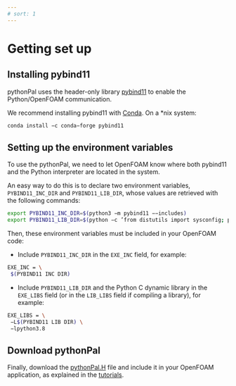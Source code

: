```yaml
---
# sort: 1
---
```


# Getting set up

## Installing pybind11

pythonPal uses the header-only library [pybind11](https://pybind11.readthedocs.io/en/stable/index.html) to enable the Python/OpenFOAM communication. 
<!-- For more details, see [How Does It Work?](../howDoesItWork/runningPythoninOpenFOAMwithpybind11.md). -->

We recommend installing pybind11 with [Conda](https://docs.conda.io/en/latest/). On a *nix system:

```bash
conda install −c conda−forge pybind11
```

## Setting up the environment variables

To use the pythonPal, we need to let OpenFOAM know where both pybind11 and the Python interpreter are located in the system. 

An easy way to do this is to declare two environment variables, `PYBIND11_INC_DIR` and `PYBIND11_LIB_DIR`, whose values are retrieved with the following commands:

```bash
export PYBIND11_INC_DIR=$(python3 −m pybind11 −−includes)
export PYBIND11_LIB_DIR=$(python −c ’from distutils import sysconfig; print(sysconfig.get_config_var("LIBDIR"))’)
```

Then, these environment variables must be included in your OpenFOAM code:

- Include `PYBIND11_INC_DIR` in the `EXE_INC` field, for example:

```bash
EXE_INC = \
 $(PYBIND11 INC DIR)
```

- Include `PYBIND11_LIB_DIR` and the Python C dynamic library in the `EXE_LIBS` field (or in the `LIB_LIBS` field if compiling a library), for example:

```bash
EXE_LIBS = \
 −L$(PYBIND11 LIB DIR) \
 −lpython3.8
```

## Download pythonPal

Finally, download the [pythonPal.H](pythonPal.H) file and include it in your OpenFOAM application, as explained in the [tutorials](../tutorials/pythonPalIcoFoam.md).